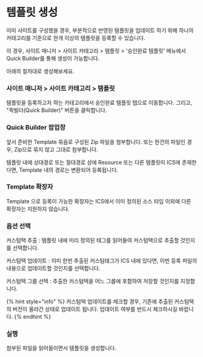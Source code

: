 # 템플릿 생성

이미 사이트를 구성했을 경우, 부분적으로 반영된 템플릿을 업데이트 하기 위해  하나의 카테고리를 기준으로 한개 이상의 템플릿을 등록할 수 있습니다.&#x20;

이 경우, 사이트 매니저 > 사이트 카테고리 > 템플릿 > '승인완료 템플릿' 메뉴에서 Quick Builder를 통해 생성이 가능합니다.

아래의 절차대로 생성해보세요.



### 사이트 매니저 > 사이트 카테고리 > 템플릿&#x20;

템플릿을 등록하고자 하는 카테고리에서 승인완료 템플릿 탭으로 이동합니다. 그리고, "퀵빌더(Quick Builder)" 버튼을 클릭합니다.



### Quick Builder 팝업창&#x20;

앞서 준비한 Template 묶음로 구성된 Zip 파일을 첨부합니다. 또는 한건의 파일인 경우, Zip으로 묶지 않고 그대로 첨부합니다.&#x20;

템플릿 내에 상대경로 또는 절대경로 상에 Resource 또는 다른 템플릿이 ICS에 존재한다면, Template 내의 경로는 변환되어 등록됩니다.&#x20;



### Template 확장자 &#x20;

Template 으로 등록이 가능한 확장자는 ICS에서 이미 정의된 소스 타입 이외에 다른 확장자는 지원하지 않습니다.



### 옵션 선택&#x20;

커스텀택 추출 : 템플릿 내에 미리 정의된 태그를 읽어들여 커스텀택으로 추출할 것인지를 선택합니다.&#x20;

커스텀택 업데이트 : 이미 한번 추출된 커스텀태그가 ICS 내에 있다면, 이번 등록 파일의 내용으로 업데이트할 것인지를 선택합니다.

커스텀택 그룹 선택 : 추출한 커스텀택을 어느 그룹에 포함하여 저장할 것인지를 지정합니다.

{% hint style="info" %}
커스텀택 업데이트를 체크할 경우, 기존에 추출된 커스텀택의 버전이 올라간 상태로 업데이트 됩니다. 업데이트 여부를 반드시 체크하시길 바랍니다.&#x20;
{% endhint %}



### 실행

첨부된 파일을  읽어들이면서 템플릿을 생성합니다.



